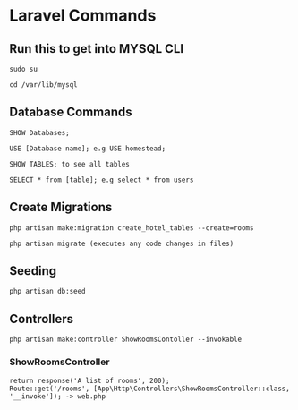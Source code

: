 # Laravel Commands

## Run this to get into MYSQL CLI
```
sudo su

cd /var/lib/mysql

```

## Database Commands
```
SHOW Databases;

USE [Database name]; e.g USE homestead;

SHOW TABLES; to see all tables

SELECT * from [table]; e.g select * from users
```

## Create Migrations
```
php artisan make:migration create_hotel_tables --create=rooms

php artisan migrate (executes any code changes in files)
```

## Seeding
```
php artisan db:seed
```

## Controllers
```
php artisan make:controller ShowRoomsContoller --invokable
```
### ShowRoomsController
```
return response('A list of rooms', 200);
Route::get('/rooms', [App\Http\Controllers\ShowRoomsController::class, '__invoke']); -> web.php
```

